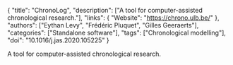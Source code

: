 {
  "title": "ChronoLog",
  "description": ["A tool for computer-assisted chronological research."],
  "links": {
    "Website": "https://chrono.ulb.be/"
  },
  "authors": ["Eythan Levy", "Frédéric Pluquet", "Gilles Geeraerts"],
  "categories": ["Standalone software"],
  "tags": ["Chronological modelling"],
  "doi": "10.1016/j.jas.2020.105225"
}

<!-- Generated by csv2md.R – do not edit by hand -->

A tool for computer-assisted chronological research.